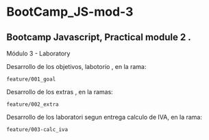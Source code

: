 # BootCamp_JS-mod-3

## Bootcamp Javascript, Practical module 2 .
Módulo 3 -  Laboratory

Desarrollo de los objetivos, labotorio  , en la rama:

```
feature/001_goal
```
Desarrollo de los extras , en la ramas:

```
feature/002_extra
```

Desarrollo de los laboratori segun entrega calculo de IVA,  en la rama:

```
feature/003-calc_iva
```
